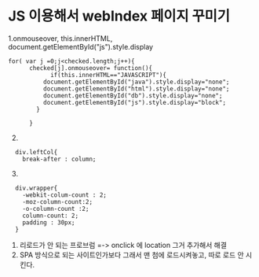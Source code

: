 # JS 이용해서 webIndex 페이지 꾸미기

1.onmouseover, this.innerHTML,  document.getElementById("js").style.display

```
for( var j =0;j<checked.length;j++){
      checked[j].onmouseover= function(){
            if(this.innerHTML=="JAVASCRIPT"){
          document.getElementById("java").style.display="none";
          document.getElementById("html").style.display="none";
          document.getElementById("db").style.display="none";
          document.getElementById("js").style.display="block";
        }

      }
```



2.

      div.leftCol{
        break-after : column;
3. 

      div.wrapper{
        -webkit-colum-count : 2;
        -moz-column-count:2;
        -o-column-count :2;
        column-count: 2;
        padding : 30px;
      }





1. 리로드가 안 되는 프로브럼 =-> onclick 에 location 그거 추가해서 해결
2. SPA 방식으로 되는 사이트인가보다 그래서 맨 첨에 로드시켜놓고, 따로 로드 안 시킨다.